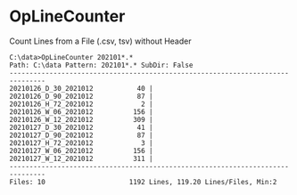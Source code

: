 # OpLineCounter

Count Lines from a File (.csv, tsv) without Header

    C:\data>OpLineCounter 202101*.*
    Path: C:\data Pattern: 202101*.* SubDir: False
    -------------------------------------------------------------------------------
    20210126_D_30_2021012           40 |
    20210126_D_90_2021012           87 |
    20210126_H_72_2021012            2 |
    20210126_W_06_2021012          156 |
    20210126_W_12_2021012          309 |
    20210127_D_30_2021012           41 |
    20210127_D_90_2021012           87 |
    20210127_H_72_2021012            3 |
    20210127_W_06_2021012          156 |
    20210127_W_12_2021012          311 |
    -------------------------------------------------------------------------------
    Files: 10                     1192 Lines, 119.20 Lines/Files, Min:2
